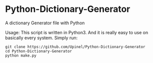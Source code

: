 # Python-Dictionary-Generator
A dictionary Generator file with Python

Usage:
This script is written in Python3. And it is really easy to use on basically every system.
Simply run:

~~~~
git clone https://github.com/Upinel/Python-Dictionary-Generator
cd Python-Dictionary-Generator
python make.py
~~~~
